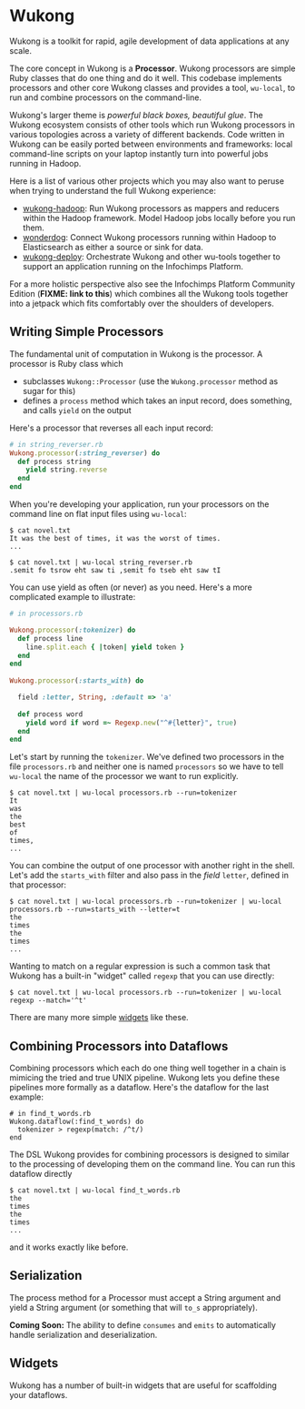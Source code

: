 # Wukong

Wukong is a toolkit for rapid, agile development of data applications
at any scale.

The core concept in Wukong is a **Processor**.  Wukong processors are
simple Ruby classes that do one thing and do it well.  This codebase
implements processors and other core Wukong classes and provides a
tool, `wu-local`, to run and combine processors on the command-line.

Wukong's larger theme is *powerful black boxes, beautiful glue*. The
Wukong ecosystem consists of other tools which run Wukong processors
in various topologies across a variety of different backends.  Code
written in Wukong can be easily ported between environments and
frameworks: local command-line scripts on your laptop instantly turn
into powerful jobs running in Hadoop.

Here is a list of various other projects which you may also want to
peruse when trying to understand the full Wukong experience:

* <a href="http://github.com/infochimps-labs/wukong-hadoop">wukong-hadoop</a>: Run Wukong processors as mappers and reducers within the Hadoop framework.  Model Hadoop jobs locally before you run them.
* <a href="http://github.com/infochimps-labs/wonderdog">wonderdog</a>: Connect Wukong processors running within Hadoop to Elasticsearch as either a source or sink for data.
* <a href="http://github.com/infochimps-labs/wukong-deploy">wukong-deploy</a>: Orchestrate Wukong and other wu-tools together to support an application running on the Infochimps Platform.

For a more holistic perspective also see the Infochimps Platform
Community Edition (**FIXME: link to this**) which combines all the
Wukong tools together into a jetpack which fits comfortably over the
shoulders of developers.

<a name="processor"></a>
## Writing Simple Processors

The fundamental unit of computation in Wukong is the processor.  A
processor is Ruby class which

* subclasses `Wukong::Processor` (use the `Wukong.processor` method as sugar for this)
* defines a `process` method which takes an input record, does something, and calls `yield` on the output

Here's a processor that reverses all each input record:

```ruby
# in string_reverser.rb
Wukong.processor(:string_reverser) do
  def process string
    yield string.reverse
  end
end
```

When you're developing your application, run your processors on the
command line on flat input files using `wu-local`:

```
$ cat novel.txt
It was the best of times, it was the worst of times.
...

$ cat novel.txt | wu-local string_reverser.rb
.semit fo tsrow eht saw ti ,semit fo tseb eht saw tI
```

You can use yield as often (or never) as you need.  Here's a more
complicated example to illustrate:

```ruby
# in processors.rb

Wukong.processor(:tokenizer) do
  def process line
    line.split.each { |token| yield token }
  end
end
  
Wukong.processor(:starts_with) do

  field :letter, String, :default => 'a'
  
  def process word
    yield word if word =~ Regexp.new("^#{letter}", true)
  end
end
```

Let's start by running the `tokenizer`.  We've defined two processors
in the file `processors.rb` and neither one is named `processors` so
we have to tell `wu-local` the name of the processor we want to run
explicitly.

```
$ cat novel.txt | wu-local processors.rb --run=tokenizer
It
was
the
best
of
times,
...
```

You can combine the output of one processor with another right in the
shell.  Let's add the `starts_with` filter and also pass in the
*field* `letter`, defined in that processor:

```
$ cat novel.txt | wu-local processors.rb --run=tokenizer | wu-local processors.rb --run=starts_with --letter=t
the
times
the
times
...
```

Wanting to match on a regular expression is such a common task that
Wukong has a built-in "widget" called `regexp` that you can use
directly:

```
$ cat novel.txt | wu-local processors.rb --run=tokenizer | wu-local regexp --match='^t'
```

There are many more simple <a href="#widgets">widgets</a> like these.

## Combining Processors into Dataflows

Combining processors which each do one thing well together in a chain
is mimicing the tried and true UNIX pipeline.  Wukong lets you define
these pipelines more formally as a dataflow.  Here's the dataflow for
the last example:

```
# in find_t_words.rb
Wukong.dataflow(:find_t_words) do
  tokenizer > regexp(match: /^t/)
end
```

The DSL Wukong provides for combining processors is designed to
similar to the processing of developing them on the command line.  You
can run this dataflow directly

```
$ cat novel.txt | wu-local find_t_words.rb
the
times
the
times
...
```

and it works exactly like before.

## Serialization

The process method for a Processor must accept a String argument and
yield a String argument (or something that will `to_s` appropriately).

**Coming Soon:** The ability to define `consumes` and `emits` to
  automatically handle serialization and deserialization.

## Widgets

Wukong has a number of built-in widgets that are useful for
scaffolding your dataflows.

